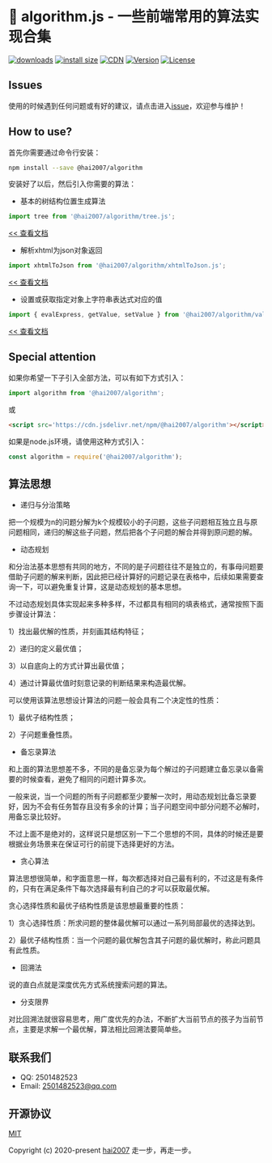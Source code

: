 # 🔪 algorithm.js - 一些前端常用的算法实现合集

<p>
  <a href="https://hai2007.gitee.io/npm-downloads?interval=7&packages=@hai2007/algorithm"><img src="https://img.shields.io/npm/dm/@hai2007/algorithm.svg" alt="downloads"></a>
  <a href="https://packagephobia.now.sh/result?p=@hai2007/algorithm"><img src="https://packagephobia.now.sh/badge?p=@hai2007/algorithm" alt="install size"></a>
  <a href="https://www.jsdelivr.com/package/npm/@hai2007/algorithm"><img src="https://data.jsdelivr.com/v1/package/npm/@hai2007/algorithm/badge" alt="CDN"></a>
  <a href="https://www.npmjs.com/package/@hai2007/algorithm"><img src="https://img.shields.io/npm/v/@hai2007/algorithm.svg" alt="Version"></a>
  <a href="https://github.com/hai2007/algorithm.js/blob/master/LICENSE"><img src="https://img.shields.io/npm/l/@hai2007/algorithm.svg" alt="License"></a>
</p>

## Issues
使用的时候遇到任何问题或有好的建议，请点击进入[issue](https://github.com/hai2007/algorithm.js/issues)，欢迎参与维护！

## How to use?
首先你需要通过命令行安装：

```bash
npm install --save @hai2007/algorithm
```

安装好了以后，然后引入你需要的算法：

- 基本的树结构位置生成算法

```js
import tree from '@hai2007/algorithm/tree.js';
```

[<< 查看文档](./apis/tree.md)

- 解析xhtml为json对象返回

```js
import xhtmlToJson from '@hai2007/algorithm/xhtmlToJson.js';
```

[<< 查看文档](./apis/xhtmlToJson.md)

- 设置或获取指定对象上字符串表达式对应的值

```js
import { evalExpress, getValue, setValue } from '@hai2007/algorithm/value.js';
```

[<< 查看文档](./apis/value.md)

## Special attention

如果你希望一下子引入全部方法，可以有如下方式引入：

```js
import algorithm from '@hai2007/algorithm';
```

或

```html
<script src='https://cdn.jsdelivr.net/npm/@hai2007/algorithm'></script>
```

如果是node.js环境，请使用这种方式引入：

```js
const algorithm = require('@hai2007/algorithm');
```

## 算法思想

- 递归与分治策略

把一个规模为n的问题分解为k个规模较小的子问题，这些子问题相互独立且与原问题相同，递归的解这些子问题，然后把各个子问题的解合并得到原问题的解。

- 动态规划

和分治法基本思想有共同的地方，不同的是子问题往往不是独立的，有事母问题要借助子问题的解来判断，因此把已经计算好的问题记录在表格中，后续如果需要查询一下，可以避免重复计算，这是动态规划的基本思想。

不过动态规划具体实现起来多种多样，不过都具有相同的填表格式，通常按照下面步骤设计算法：

1）找出最优解的性质，并刻画其结构特征；

2）递归的定义最优值；

3）以自底向上的方式计算出最优值；

4）通过计算最优值时刻意记录的判断结果来构造最优解。

可以使用该算法思想设计算法的问题一般会具有二个决定性的性质：

1）最优子结构性质；

2）子问题重叠性质。

- 备忘录算法

和上面的算法思想差不多，不同的是备忘录为每个解过的子问题建立备忘录以备需要的时候查看，避免了相同的问题计算多次。

一般来说，当一个问题的所有子问题都至少要解一次时，用动态规划比备忘录要好，因为不会有任务暂存且没有多余的计算；当子问题空间中部分问题不必解时，用备忘录比较好。

不过上面不是绝对的，这样说只是想区别一下二个思想的不同，具体的时候还是要根据业务场景来在保证可行的前提下选择更好的方法。

- 贪心算法

算法思想很简单，和字面意思一样，每次都选择对自己最有利的，不过这是有条件的，只有在满足条件下每次选择最有利自己的才可以获取最优解。

贪心选择性质和最优子结构性质是该思想最重要的性质：

1）贪心选择性质：所求问题的整体最优解可以通过一系列局部最优的选择达到。

2）最优子结构性质：当一个问题的最优解包含其子问题的最优解时，称此问题具有此性质。

- 回溯法

说的直白点就是深度优先方式系统搜索问题的算法。

- 分支限界

对比回溯法就很容易思考，用广度优先的办法，不断扩大当前节点的孩子为当前节点，主要是求解一个最优解，算法相比回溯法要简单些。

## 联系我们

- QQ: 2501482523
- Email: 2501482523@qq.com

开源协议
---------------------------------------
[MIT](https://github.com/hai2007/algorithm.js/blob/master/LICENSE)

Copyright (c) 2020-present [hai2007](https://hai2007.gitee.io/sweethome/) 走一步，再走一步。
